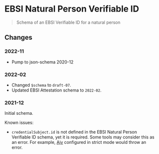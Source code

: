 # EBSI Natural Person Verifiable ID

> Schema of an EBSI Verifiable ID for a natural person

## Changes

### 2022-11

- Pump to json-schema 2020-12

### 2022-02

- Changed `$schema` to `draft-07`.
- Updated EBSI Attestation schema to `2022-02`.

### 2021-12

Initial schema.

Known issues:

- `credentialSubject.id` is not defined in the EBSI Natural Person Verifiable ID schema, yet it is required. Some tools may consider this as an error. For example, [Ajv](https://ajv.js.org/strict-mode.html#defined-required-properties) configured in strict mode would throw an error.
